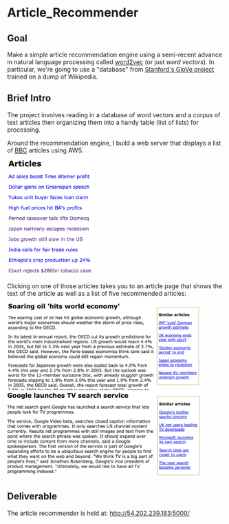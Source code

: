 # Article_Recommender


## Goal
Make a simple article recommendation engine using a semi-recent advance in natural language processing called [word2vec](http://arxiv.org/pdf/1301.3781.pdf) (or just *word vectors*). In particular, we're going to use a "database" from [Stanford's GloVe project](https://nlp.stanford.edu/projects/glove/) trained on a dump of Wikipedia. 

## Brief Intro

The project involves reading in a database of word vectors and a corpus of text articles then organizing them into a handy table (list of lists) for processing.

Around the recommendation engine, I build a web server that displays a list of [BBC](http://mlg.ucd.ie/datasets/bbc.html) articles using AWS.

<img src=figures/articles.png width=200>

Clicking on one of those articles takes you to an article page that shows the text of the article as well as a list of five recommended articles:

<img src=figures/article1.png width=450>

<img src=figures/article2.png width=450>


## Deliverable

The article recommender is held at: http://54.202.239.183:5000/



